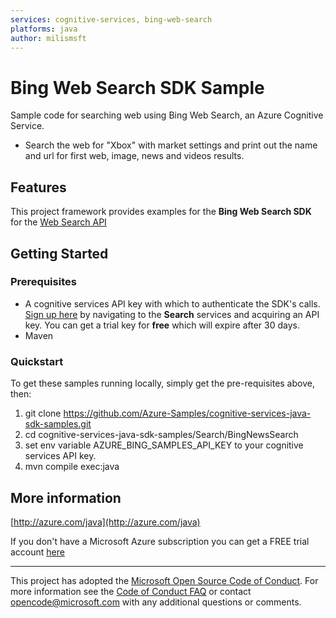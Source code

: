 ```yaml
---
services: cognitive-services, bing-web-search
platforms: java
author: milismsft
---
```


# Bing Web Search SDK Sample ##

Sample code for searching web using Bing Web Search, an Azure Cognitive Service.
- Search the web for "Xbox" with market settings and print out the name and url for first web, image, news and videos results.


## Features

This project framework provides examples for the **Bing Web Search SDK** for the [Web Search API](https://azure.microsoft.com/en-us/services/cognitive-services/)

## Getting Started

### Prerequisites

- A cognitive services API key with which to authenticate the SDK's calls. [Sign up here](https://azure.microsoft.com/en-us/services/cognitive-services/directory/) by navigating to the **Search** services and acquiring an API key. You can get a trial key for **free** which will expire after 30 days.
- Maven

### Quickstart

To get these samples running locally, simply get the pre-requisites above, then:

1. git clone https://github.com/Azure-Samples/cognitive-services-java-sdk-samples.git
2. cd cognitive-services-java-sdk-samples/Search/BingNewsSearch
3. set env variable AZURE_BING_SAMPLES_API_KEY to your cognitive services API key.
4. mvn compile exec:java

## More information ##

[http://azure.com/java](http://azure.com/java)

If you don't have a Microsoft Azure subscription you can get a FREE trial account [here](http://go.microsoft.com/fwlink/?LinkId=330212)

---

This project has adopted the [Microsoft Open Source Code of Conduct](https://opensource.microsoft.com/codeofconduct/). For more information see the [Code of Conduct FAQ](https://opensource.microsoft.com/codeofconduct/faq/) or contact [opencode@microsoft.com](mailto:opencode@microsoft.com) with any additional questions or comments.